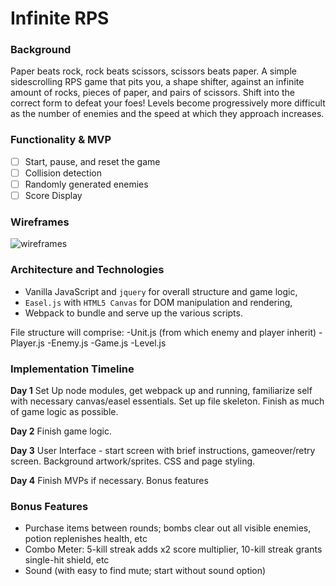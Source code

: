 # Infinite RPS

### Background
Paper beats rock, rock beats scissors, scissors beats paper.  A simple sidescrolling RPS game that pits you, a shape shifter, against an infinite amount of rocks, pieces of paper, and pairs of scissors.  Shift into the correct form to defeat your foes!  Levels become progressively more difficult as the number of enemies and the speed at which they approach increases.

### Functionality & MVP
- [ ] Start, pause, and reset the game
- [ ] Collision detection
- [ ] Randomly generated enemies
- [ ] Score Display

### Wireframes

![wireframes](wireframe.png)

### Architecture and Technologies
- Vanilla JavaScript and `jquery` for overall structure and game logic,
- `Easel.js` with `HTML5 Canvas` for DOM manipulation and rendering,
- Webpack to bundle and serve up the various scripts.

File structure will comprise:
-Unit.js (from which enemy and player inherit)
-Player.js
-Enemy.js
-Game.js
-Level.js

### Implementation Timeline

**Day 1** Set Up node modules, get webpack up and running, familiarize self with necessary canvas/easel essentials.  Set up file skeleton.  Finish as much of game logic as possible.

**Day 2** Finish game logic. 

**Day 3** User Interface - start screen with brief instructions, gameover/retry screen.  Background artwork/sprites.  CSS and page styling.

**Day 4** Finish MVPs if necessary.  Bonus features

### Bonus Features
- Purchase items between rounds; bombs clear out all visible enemies, potion replenishes health, etc
- Combo Meter: 5-kill streak adds x2 score multiplier, 10-kill streak grants single-hit shield, etc
- Sound (with easy to find mute; start without sound option)

